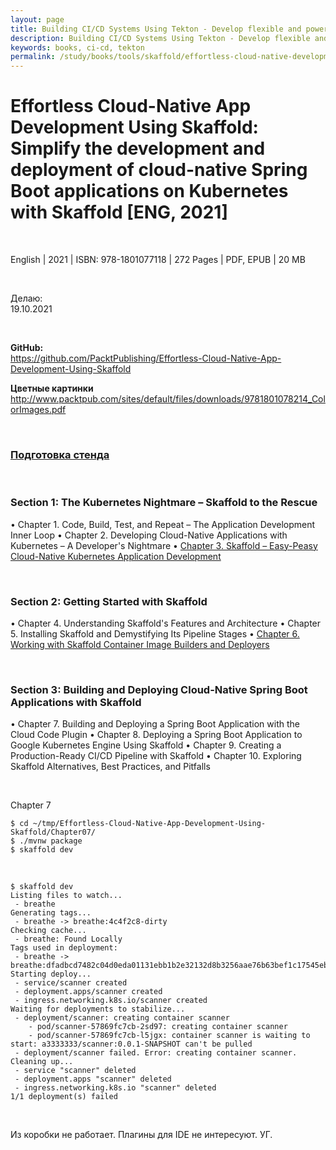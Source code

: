 ```yaml
---
layout: page
title: Building CI/CD Systems Using Tekton - Develop flexible and powerful CI/CD pipelines using Tekton Pipelines and Triggers
description: Building CI/CD Systems Using Tekton - Develop flexible and powerful CI/CD pipelines using Tekton Pipelines and Triggers
keywords: books, ci-cd, tekton
permalink: /study/books/tools/skaffold/effortless-cloud-native-development-skaffold/
---
```


# Effortless Cloud-Native App Development Using Skaffold: Simplify the development and deployment of cloud-native Spring Boot applications on Kubernetes with Skaffold [ENG, 2021]

<br/>

English | 2021 | ISBN: 978-1801077118 | 272 Pages | PDF, EPUB | 20 MB

<br/>

Делаю:  
19.10.2021

<br/>

**GitHub:**  
https://github.com/PacktPublishing/Effortless-Cloud-Native-App-Development-Using-Skaffold

**Цветные картинки**  
http://www.packtpub.com/sites/default/files/downloads/9781801078214_ColorImages.pdf

<br/>

### [Подготовка стенда](/study/books/tools/skaffold/setup/)

<br/>

### Section 1: The Kubernetes Nightmare – Skaffold to the Rescue

• Chapter 1. Code, Build, Test, and Repeat – The Application Development Inner Loop
• Chapter 2. Developing Cloud-Native Applications with Kubernetes
– A Developer's Nightmare
• [Chapter 3. Skaffold – Easy-Peasy Cloud-Native Kubernetes Application Development](/study/books/tools/skaffold/skaffold-easy-peasy-cloud-native-kubernetes-application-development/)

<br/>

### Section 2: Getting Started with Skaffold

• Chapter 4. Understanding Skaffold's Features and Architecture
• Chapter 5. Installing Skaffold and Demystifying Its Pipeline Stages
• [Chapter 6. Working with Skaffold Container Image Builders and Deployers](/study/books/tools/skaffold/working-with-skaffold-container-image-builders-and-deployers/)

<br/>

### Section 3: Building and Deploying Cloud-Native Spring Boot Applications with Skaffold

• Chapter 7. Building and Deploying a Spring Boot Application with the Cloud
Code Plugin
• Chapter 8. Deploying a Spring Boot Application to Google Kubernetes Engine
Using Skaffold
• Chapter 9. Creating a Production-Ready CI/CD Pipeline with Skaffold
• Chapter 10. Exploring Skaffold Alternatives, Best Practices, and Pitfalls

<br/>

Chapter 7

```
$ cd ~/tmp/Effortless-Cloud-Native-App-Development-Using-Skaffold/Chapter07/
$ ./mvnw package
$ skaffold dev
```

<br/>

```
$ skaffold dev
Listing files to watch...
 - breathe
Generating tags...
 - breathe -> breathe:4c4f2c8-dirty
Checking cache...
 - breathe: Found Locally
Tags used in deployment:
 - breathe -> breathe:dfadbcd7482c04d0eda01131ebb1b2e32132d8b3256aae76b63bef1c17545eb8
Starting deploy...
 - service/scanner created
 - deployment.apps/scanner created
 - ingress.networking.k8s.io/scanner created
Waiting for deployments to stabilize...
 - deployment/scanner: creating container scanner
    - pod/scanner-57869fc7cb-2sd97: creating container scanner
    - pod/scanner-57869fc7cb-l5jgx: container scanner is waiting to start: a3333333/scanner:0.0.1-SNAPSHOT can't be pulled
 - deployment/scanner failed. Error: creating container scanner.
Cleaning up...
 - service "scanner" deleted
 - deployment.apps "scanner" deleted
 - ingress.networking.k8s.io "scanner" deleted
1/1 deployment(s) failed
```

<br/>

Из коробки не работает. Плагины для IDE не интересуют. УГ.
